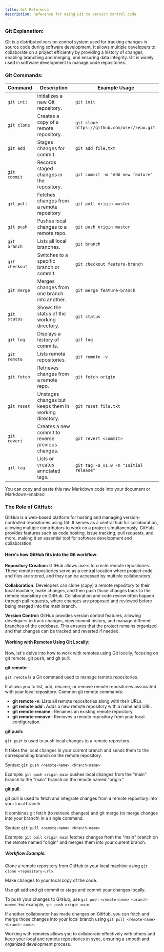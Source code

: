 ```yaml
---
title: Git Reference
description: Reference for using Git to version control code
---
```


### Git Explanation:
Git is a distributed version control system used for tracking changes in source code during software development. It allows multiple developers to collaborate on a project efficiently by providing a history of changes, enabling branching and merging, and ensuring data integrity. Git is widely used in software development to manage code repositories.

### Git Commands:

| Command                  | Description                               | Example Usage                                    |
|--------------------------|-------------------------------------------|--------------------------------------------------|
| `git init`               | Initializes a new Git repository.         | `git init`                                       |
| `git clone`              | Creates a copy of a remote repository.     | `git clone https://github.com/user/repo.git`     |
| `git add`                | Stages changes for commit.                | `git add file.txt`                               |
| `git commit`             | Records staged changes in the repository. | `git commit -m "Add new feature"`                |
| `git pull`               | Fetches changes from a remote repository  | `git pull origin master`                         |
| `git push`               | Pushes local changes to a remote repo.     | `git push origin master`                         |
| `git branch`             | Lists all local branches.                 | `git branch`                                     |
| `git checkout`           | Switches to a specific branch or commit.   | `git checkout feature-branch`                    |
| `git merge`              | Merges changes from one branch into another.| `git merge feature-branch`                      |
| `git status`             | Shows the status of the working directory.| `git status`                                    |
| `git log`                | Displays a history of commits.            | `git log`                                        |
| `git remote`             | Lists remote repositories.                | `git remote -v`                                 |
| `git fetch`              | Retrieves changes from a remote repo.     | `git fetch origin`                               |
| `git reset`              | Unstages changes but keeps them in working directory.| `git reset file.txt`                   |
| `git revert`             | Creates a new commit to reverse previous changes.| `git revert <commit>`                        |
| `git tag`                | Lists or creates annotated tags.          | `git tag -a v1.0 -m "Initial release"`           |
You can copy and paste this raw Markdown code into your document or Markdown-enabled 

### The Role of GitHub:
GitHub is a web-based platform for hosting and managing version-controlled repositories using Git. It serves as a central hub for collaboration, allowing multiple contributors to work on a project simultaneously. GitHub provides features such as code hosting, issue tracking, pull requests, and more, making it an essential tool for software development and collaboration.

#### Here's how GitHub fits into the Git workflow:

**Repository Creation:** GitHub allows users to create remote repositories. These remote repositories serve as a central location where project code and files are stored, and they can be accessed by multiple collaborators.

**Collaboration:** Developers can clone (copy) a remote repository to their local machine, make changes, and then push those changes back to the remote repository on GitHub. Collaboration and code review often happen through pull requests, where changes are proposed and reviewed before being merged into the main branch.

**Version Control:** GitHub provides version control features, allowing developers to track changes, view commit history, and manage different branches of the codebase. This ensures that the project remains organized and that changes can be tracked and reverted if needed.

#### Working with Remotes Using Git Locally:
Now, let's delve into how to work with remotes using Git locally, focusing on git remote, git push, and git pull:

**git remote:**

`git remote` is a Git command used to manage remote repositories.

It allows you to list, add, rename, or remove remote repositories associated with your local repository.
Common git remote commands:

- **git remote -v:** Lists all remote repositories along with their URLs.
- **git remote add <name> <url>:** Adds a new remote repository with a name and URL.
- **git remote rename <old-name> <new-name>:** Renames an existing remote repository.
- **git remote remove <name>:** Removes a remote repository from your local configuration.


**git push:**

`git push` is used to push local changes to a remote repository.

It takes the local changes in your current branch and sends them to the corresponding branch on the remote repository.

Syntax: `git push <remote-name> <branch-name>`

Example: `git push origin main` pushes local changes from the "main" branch to the "main" branch on the remote named "origin."


**git pull:**

git pull is used to fetch and integrate changes from a remote repository into your local branch.

It combines git fetch (to retrieve changes) and git merge (to merge changes into your branch) in a single command.

Syntax: `git pull <remote-name> <branch-name>`

Example: `git pull origin main` fetches changes from the "main" branch on the remote named "origin" and merges them into your current branch.

##### Workflow Example:
Clone a remote repository from GitHub to your local machine using `git clone <repository-url>`.

Make changes to your local copy of the code.

Use git add and git commit to stage and commit your changes locally.

To push your changes to GitHub, use `git push <remote-name> <branch-name>`. For example, `git push origin main`.

If another collaborator has made changes on GitHub, you can fetch and merge those changes into your local branch using `git pull <remote-name> <branch-name>`.

Working with remotes allows you to collaborate effectively with others and keep your local and remote repositories in sync, ensuring a smooth and organized development process.

